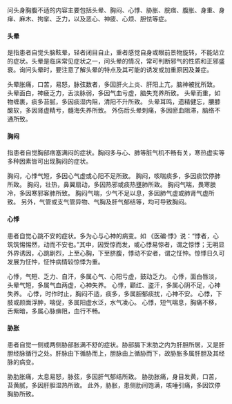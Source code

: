 问头身胸腹不适的内容主要包括头晕、胸闷、心悸、胁胀、脘痞、腹胀、身重、身痒、麻木、拘挛、乏力，以及恶心、神疲、心烦、胆怯等症。


#### 头晕
是指患者自觉头脑眩晕，轻者闭目自止，重者感觉自身或眼前景物旋转，不能站立的症状。头晕是临床常见症状之一，问头晕的情况，常可判断邪气的性质和正邪盛衰。询问头晕时，要注意了解头晕的特点及其可能的诱发或加重原因及兼症。

头晕胀痛，口苦，易怒，脉弦数者，多因肝火上炎、肝阳上亢，脑神被扰所致。
头晕面白，神疲乏力，舌淡脉弱，多因气血亏虚，脑失充养所致。
头晕而重，如物缠裹，痰多苔腻，多因痰湿内阻，清阳不升所致。
头晕耳鸣，遗精健忘，腰膝酸软，多因肾虚精亏，髓海失养所致。
外伤后头晕刺痛，多因瘀血阻滞，脑络不通所致。


#### 胸闷
指患者自觉胸部痞塞满闷的症状。胸闷多与心、肺等脏气机不畅有关，寒热虚实等多种因素皆可出现胸闷的症状。

胸闷，心悸气短，多因心气虚或心阳不足所致。
胸闷，咳喘痰多，多因痰饮停肺所致。
胸闷，壮热，鼻翼扇动，多因热邪或痰热壅肺所致。
胸闷气喘，畏寒肢冷，多因寒邪客肺所致。
胸闷气喘，少气不足以息，多因肺气虚或肺肾气虚所致。
另外，气管或支气管异物、气胸及肝气郁结等，均可导致胸闷。


#### 心悸
患者自觉心跳不安的症状。多为心与心神的病变。如 《医碥·悸》说：“悸者，心筑筑惕惕然，动而不安也。”其中，因受惊而发，或心悸易惊者，谓之惊悸；无明显外界诱因，心跳剧烈，上至心胸，下至脐腹，悸动不安者，谓之怔忡。惊悸日久可发展为怔忡，怔忡病情较惊悸为重。

心悸，气短、乏力、自汗，多属心气、心阳亏虚，鼓动乏力。
心悸，面白唇淡，头晕气短，多属气血两虚，心神失养。
心悸，颧红、盗汗，多属心阴不足，心神失养。
心悸，时作时止，胸闷不适，痰多，多属胆郁痰扰，心神不安。
心悸，下肢或颜面浮肿，喘促，多属阳虚水泛，水气凌心。
心悸，短气喘息，胸痛不移，舌紫暗，多属心脉痹阻，血行不畅。

#### 胁胀
患者自觉一侧或两侧胁部胀满不舒的症状。胁部膈下末肋之内为肝胆所居，又是肝胆经脉循行之处。肝脉由下循胁而上，胆脉由上循胁而下，故胁胀多属肝胆及其经脉的病变。

胁肋胀痛，太息易怒，脉弦，多因肝气郁结所致。
胁肋胀痛，身目发黄，口苦，苔黄腻，多因肝胆湿热所致。
此外，胁胀，患侧肋间饱满，咳唾引痛，多因饮停胸胁所致。


